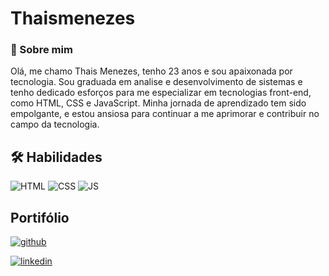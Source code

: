 # Thaismenezes

### 🚀 Sobre mim
Olá, me chamo Thais Menezes, tenho 23 anos e sou apaixonada por tecnologia. Sou graduada em analise e desenvolvimento de sistemas e tenho dedicado esforços para me especializar em tecnologias front-end, como HTML, CSS e JavaScript. Minha jornada de aprendizado tem sido empolgante, e estou ansiosa para continuar a me aprimorar e contribuir no campo da tecnologia.


## 🛠 Habilidades
![HTML](https://img.shields.io/badge/HTML-red)
![CSS](https://img.shields.io/badge/CSS-blue)
![JS](https://img.shields.io/badge/JavaScript-yellow)


## Portifólio
[![github](https://img.shields.io/badge/github-181717?style=for-the-badge&logo=github&logoColor=white)](https://github.com/Thaismenezes)


[![linkedin](https://img.shields.io/badge/linkedin-0A66C2?style=for-the-badge&logo=linkedin&logoColor=white)](https://www.linkedin.com/thaismenezesf)

